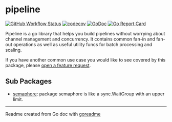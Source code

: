 # pipeline

[![GitHub Workflow Status](https://github.com/deliveryhero/pipeline/actions/workflows/ci.yml/badge.svg?branch=v2)](https://github.com/deliveryhero/pipeline/actions/workflows/ci.yml?query=branch:v2)
[![codecov](https://codecov.io/gh/deliveryhero/pipeline/branch/v2/graph/badge.svg)](https://codecov.io/gh/deliveryhero/pipeline)
[![GoDoc](https://img.shields.io/badge/pkg.go.dev-doc-blue)](http://pkg.go.dev/github.com/deliveryhero/pipeline)
[![Go Report Card](https://goreportcard.com/badge/github.com/deliveryhero/pipeline)](https://goreportcard.com/report/github.com/deliveryhero/pipeline)

Pipeline is a go library that helps you build pipelines without worrying about channel management and concurrency.
It contains common fan-in and fan-out operations as well as useful utility funcs for batch processing and scaling.

If you have another common use case you would like to see covered by this package, please [open a feature request](https://github.com/deliveryhero/pipeline/issues).

## Sub Packages

* [semaphore](./semaphore): package semaphore is like a sync.WaitGroup with an upper limit.

---
Readme created from Go doc with [goreadme](https://github.com/posener/goreadme)
